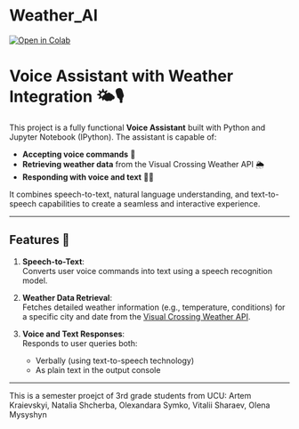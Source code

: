 # Weather_AI
[![Open in Colab](https://colab.research.google.com/assets/colab-badge.svg)](https://colab.research.google.com/drive/1DBHM033AYa0jVGycBkgNSU3zhlEQuH9Z#scrollTo=z8frxwH59rx8)


# Voice Assistant with Weather Integration 🌤️🎙️

This project is a fully functional **Voice Assistant** built with Python and Jupyter Notebook (IPython). The assistant is capable of:

- **Accepting voice commands** 🎤
- **Retrieving weather data** from the Visual Crossing Weather API 🌦️
- **Responding with voice and text** 📢💬  

It combines speech-to-text, natural language understanding, and text-to-speech capabilities to create a seamless and interactive experience.

---

## Features 🚀

1. **Speech-to-Text**:  
   Converts user voice commands into text using a speech recognition model.

2. **Weather Data Retrieval**:  
   Fetches detailed weather information (e.g., temperature, conditions) for a specific city and date from the [Visual Crossing Weather API](https://www.visualcrossing.com/).

3. **Voice and Text Responses**:  
   Responds to user queries both:
   - Verbally (using text-to-speech technology)
   - As plain text in the output console
---

This is a semester proejct of 3rd grade students from UCU: Artem Kraievskyi, Natalia Shcherba, Olexandara Symko, Vitalii Sharaev, Olena Mysyshyn

